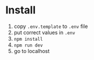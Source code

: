 # Install

1. copy `.env.template` to `.env` file
2. put correct values in `.env`
3. `npm install`
4. `npm run dev`
5. go to localhost
